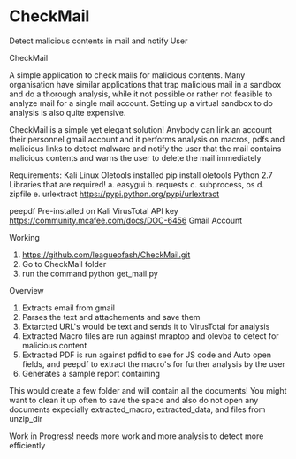 # CheckMail
Detect malicious contents in mail and notify User


CheckMail

A simple application to check mails for malicious contents. Many organisation have similar applications that trap malicious mail in a sandbox and do a thorough  analysis, while it not possible or rather not feasible to analyze mail for a single mail account. Setting up a virtual sandbox to do analysis is also quite expensive. 

CheckMail is a simple yet elegant solution! Anybody can link an account their personnel gmail account and it performs analysis on macros, pdfs and malicious links to detect malware and notify the user that the mail contains malicious contents and warns the user to delete the mail immediately

Requirements:
  Kali Linux
  Oletools installed
    pip install oletools
  Python 2.7
    Libraries that are required!
      a. easygui
      b. requests
      c. subprocess, os
      d. zipfile
      e. urlextract
            https://pypi.python.org/pypi/urlextract
      
  peepdf 
    Pre-installed on Kali
  VirusTotal API key
    https://community.mcafee.com/docs/DOC-6456
  Gmail Account

Working

 1. https://github.com/leagueofash/CheckMail.git
 2. Go to CheckMail folder
 3. run the command
        python get_mail.py

Overview
1. Extracts email from gmail
2. Parses the text and attachements and save them
3. Extarcted URL's would be text and sends it to VirusTotal for analysis
4. Extracted Macro files are run against mraptop and olevba to detect for malicious content
5. Extracted PDF is run against pdfid to see for JS code and Auto open fields, and peepdf to extract the macro's for further    analysis by the user
6. Generates a sample report containing 

        
This would create a few folder and will contain all the documents! You might want to clean it up often to save the space and also do not open any documents expecially extracted_macro, extracted_data, and files from unzip_dir


Work in Progress! needs more work and more analysis to detect more efficiently
